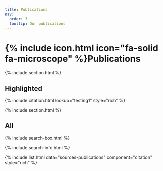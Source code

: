 ```yaml
---
title: Publications
nav:
  order: 3
  tooltip: Our publications
---
```


# {% include icon.html icon="fa-solid fa-microscope" %}Publications

{% include section.html %}

## Highlighted

{% include citation.html lookup="testing1" style="rich" %}

{% include section.html %}

## All

{% include search-box.html %}

{% include search-info.html %}

{% include list.html data="sources-publications" component="citation" style="rich" %}
